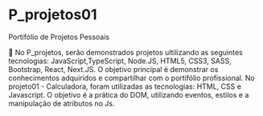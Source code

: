 # P_projetos01
Portifólio de Projetos Pessoais

📝 No P_projetos, serão demonstrados projetos ultilizando as seguintes tecnologias: JavaScript,TypeScript, Node.JS, HTML5, CSS3, SASS, Bootstrap, React, Next.JS.
    O objetivo principal é demonstrar os conhecimentos adquiridos e compartilhar com o portifólio profissional.
    No projeto01 - Calculadora, foram utilizadas as tecnologias: HTML, CSS e Javascript. O objetivo é a prática do DOM, utilizando eventos, estilos e a manipulação de atributos no Js.
